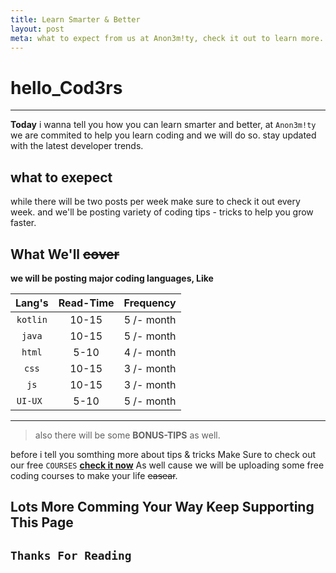 ```yaml
---
title: Learn Smarter & Better
layout: post
meta: what to expect from us at Anon3m!ty, check it out to learn more.
---
```


#  hello_Cod3rs
---
**Today** i wanna tell you how you can learn smarter and better, at `Anon3m!ty` we are commited to help you learn coding and we will do so. stay updated with the latest developer trends.


##  what to exepect

while there will be two posts per week make sure to check it out every week.
and we'll be posting variety of coding tips - tricks to help you grow faster.

##  What We'll ~~cover~~

**we will be posting major coding languages, Like**


| **Lang's**   |**Read-Time**  |**Frequency**|
|:------------:|:-------------:|:-----------:|
| `kotlin`     |    10-15      | 5 /- month |
| `java`       |    10-15      | 5 /- month |
| `html`       |    5-10       | 4 /- month |
| `css`        |    10-15      | 3 /- month |
| `js`         |    10-15      | 3 /- month |
| `UI-UX `     |    5-10       | 5 /- month |

---

> also there will be some **BONUS-TIPS** as well.

before i tell you somthing more about tips & tricks Make Sure to check out our free `COURSES` **[check it now](/courses/ "Learn Coding")**
As well cause we will be uploading some free coding courses to make your life ~~easear~~.

## Lots More Comming Your Way Keep Supporting This Page
`Thanks For Reading`
---

<div id="hyvor-talk-view"></div>
<script type="text/javascript">
    var HYVOR_TALK_WEBSITE = 384; // DO NOT CHANGE THIS
    var HYVOR_TALK_CONFIG = {
        url: https://anon3mity.github.io/2020/02/07/Learn-smarter-&-Better/,
        id: 137
    };
</script>
<script async type="text/javascript" src="//talk.hyvor.com/web-api/embed"></script>